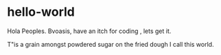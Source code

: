 # hello-world

Hola Peoples.
Bvoasis, have an itch for coding , lets get it.

T"is a grain amongst powdered sugar on the fried dough I call this world.


